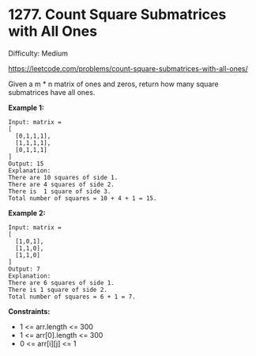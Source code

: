 # 1277. Count Square Submatrices with All Ones

Difficulty: Medium

https://leetcode.com/problems/count-square-submatrices-with-all-ones/

Given a m * n matrix of ones and zeros, return how many square submatrices have all ones.

**Example 1:**
```
Input: matrix =
[
  [0,1,1,1],
  [1,1,1,1],
  [0,1,1,1]
]
Output: 15
Explanation: 
There are 10 squares of side 1.
There are 4 squares of side 2.
There is  1 square of side 3.
Total number of squares = 10 + 4 + 1 = 15.
```

**Example 2:**
```
Input: matrix = 
[
  [1,0,1],
  [1,1,0],
  [1,1,0]
]
Output: 7
Explanation: 
There are 6 squares of side 1.  
There is 1 square of side 2. 
Total number of squares = 6 + 1 = 7.
```

**Constraints:**

* 1 <= arr.length <= 300
* 1 <= arr[0].length <= 300
* 0 <= arr[i][j] <= 1
